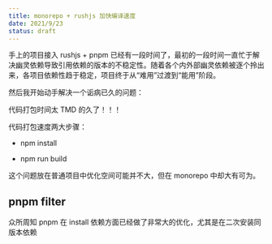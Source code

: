 ```yaml
---
title: monorepo + rushjs 加快编译速度
date: 2021/9/23
status: draft
---
```

手上的项目接入 rushjs + pnpm 已经有一段时间了，最初的一段时间一直忙于解决幽灵依赖导致引用依赖的版本的不稳定性。随着各个内外部幽灵依赖被逐个拎出来，各项目依赖性趋于稳定，项目终于从“难用”过渡到“能用”阶段。

然后我开始动手解决一个诟病已久的问题：

代码打包时间太 TMD 的久了！！！

代码打包速度两大步骤：

* npm install

* npm run build

这个问题放在普通项目中优化空间可能并不大，但在 monorepo 中却大有可为。

## pnpm filter

众所周知 pnpm 在 install 依赖方面已经做了非常大的优化，尤其是在二次安装同版本依赖